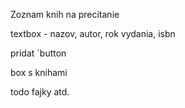 Zoznam knih na precitanie

textbox - nazov, autor, rok vydania, isbn

pridat ´button


box s knihami

todo fajky atd.


